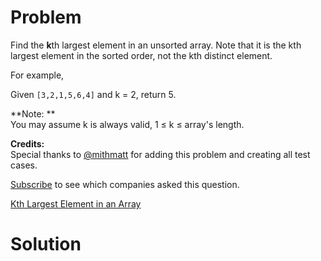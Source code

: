 
# Problem

Find the **k**th largest element in an unsorted array. Note that it is the kth
largest element in the sorted order, not the kth distinct element.

For example,

Given `[3,2,1,5,6,4]` and k = 2, return 5.

**Note: **  
You may assume k is always valid, 1 ≤ k ≤ array's length.

**Credits:**  
Special thanks to [@mithmatt](https://leetcode.com/discuss/user/mithmatt) for
adding this problem and creating all test cases.

[Subscribe](/subscribe/) to see which companies asked this question.



[Kth Largest Element in an Array](https://leetcode.com/problems/kth-largest-element-in-an-array)

# Solution



